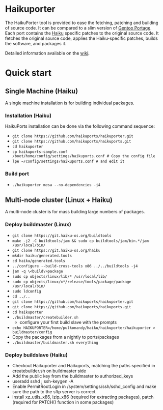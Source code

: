 # Haikuporter

The HaikuPorter tool is provided to ease the fetching, patching and building of source code. It can be compared to a slim version of [Gentoo Portage](https://www.gentoo.org/main/en/about.xml). Each port contains the [Haiku](http://haiku-os.org) specific patches to the original source code. It fetches the original source code, applies the Haiku-specific patches, builds the software, and packages it.

Detailed information available on the [wiki](https://github.com/haikuports/haikuports/wiki/).

# Quick start

## Single Machine (Haiku)

A single machine installation is for building individual packages.

### Installation (Haiku)

HaikuPorts installation can be done via the following command sequence:
 - `git clone https://github.com/haikuports/haikuporter.git`
 - `git clone https://github.com/haikuports/haikuports.git`
 - `cd haikuporter`
 - `cp haikuports-sample.conf /boot/home/config/settings/haikuports.conf # Copy the config file`
 - `lpe ~/config/settings/haikuports.conf # and edit it`

### Build port
 - `./haikuporter mesa --no-dependencies -j4`

## Multi-node cluster (Linux + Haiku)

A multi-node cluster is for mass building large numbers of packages.

### Deploy buildmaster (Linux)

 - `git clone https://git.haiku-os.org/buildtools`
 - `make -j2 -C buildtools/jam && sudo cp buildtools/jam/bin.*/jam /usr/local/bin/`
 - `git clone https://git.haiku-os.org/haiku`
 - `mkdir haiku/generated.tools`
 - `cd haiku/generated.tools`
 - `../configure --build-cross-tools x86 ../../buildtools -j4`
 - `jam -q \<build\>package`
 - `sudo cp objects/linux/lib/* /usr/local/lib/`
 - `sudo cp objects/linux/x*/release/tools/package/package /usr/local/bin/`
 - `sudo ldconfig`
 - `cd ../..`
 - `git clone https://github.com/haikuports/haikuporter.git`
 - `git clone https://github.com/haikuports/haikuports.git`
 - `cd haikuporter`
 - `./buildmaster/createbuilder.sh`
   -  configure your first build slave with the prompts
 - `echo HAIKUPORTER=/home/pulkomandy/haiku/haikuporter/haikuporter > buildmaster/config`
 - Copy the packages from a nightly to ports/packages
 - `./buildmaster/buildmaster.sh everything`

### Deploy buildslave (Haiku)

 - Checkout Haikuporter and Haikuports, matching the paths specified in createbuilder.sh on buildmaster side
 - Add the public key from the buildmaster to authorized\_keys
 - useradd sshd ; ssh-keygen -A
 - Enable PermitRootLogin in /system/settings/ssh/sshd\_config and make sure the path to the sftp server is correct
 - install xz\_utils\_x86, lzip\_x86 (required for extracting packages), patch (required for PATCH() function in some packages)
